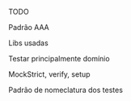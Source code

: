 TODO

Padrão AAA

Libs usadas

Testar principalmente domínio

MockStrict, verify, setup

Padrão de nomeclatura dos testes